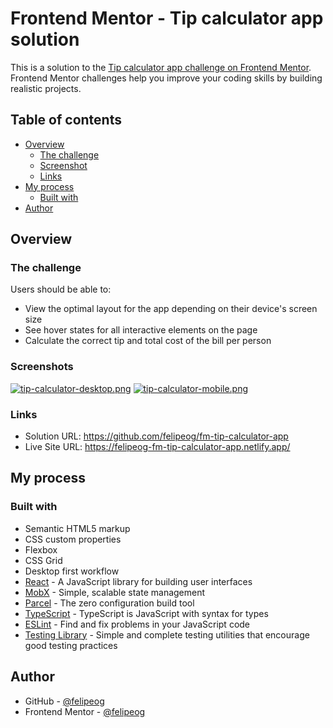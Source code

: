 # Frontend Mentor - Tip calculator app solution

This is a solution to the [Tip calculator app challenge on Frontend Mentor](https://www.frontendmentor.io/challenges/tip-calculator-app-ugJNGbJUX). Frontend Mentor challenges help you improve your coding skills by building realistic projects.

## Table of contents

- [Overview](#overview)
  - [The challenge](#the-challenge)
  - [Screenshot](#screenshot)
  - [Links](#links)
- [My process](#my-process)
  - [Built with](#built-with)
- [Author](#author)

## Overview

### The challenge

Users should be able to:

- View the optimal layout for the app depending on their device's screen size
- See hover states for all interactive elements on the page
- Calculate the correct tip and total cost of the bill per person

### Screenshots

[![tip-calculator-desktop.png](https://i.postimg.cc/J09jmWfL/tip-calculator-desktop.png)](https://postimg.cc/y3yDX26Q)
[![tip-calculator-mobile.png](https://i.postimg.cc/cCKfVJ5h/tip-calculator-mobile.png)](https://postimg.cc/LgpqPmSg)

### Links

- Solution URL: https://github.com/felipeog/fm-tip-calculator-app
- Live Site URL: https://felipeog-fm-tip-calculator-app.netlify.app/

## My process

### Built with

- Semantic HTML5 markup
- CSS custom properties
- Flexbox
- CSS Grid
- Desktop first workflow
- [React](https://reactjs.org/) - A JavaScript library for building user interfaces
- [MobX](https://mobx.js.org/) - Simple, scalable state management
- [Parcel](https://parceljs.org/) - The zero configuration build tool
- [TypeScript](https://www.typescriptlang.org/) - TypeScript is JavaScript with syntax for types
- [ESLint](https://eslint.org/) - Find and fix problems in your JavaScript code
- [Testing Library](https://testing-library.com/) - Simple and complete testing utilities that encourage good testing practices

## Author

- GitHub - [@felipeog](https://github.com/felipeog)
- Frontend Mentor - [@felipeog](https://www.frontendmentor.io/profile/felipeog)
